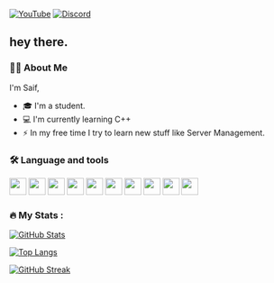 <!-- Social Links -->
[![YouTube](https://img.shields.io/badge/YOUTUBE-red?style=for-the-badge&logo=youtube)](https://youtube.com/@floydgaming199)
[![Discord](https://img.shields.io/badge/DISCORD-5865F2?style=for-the-badge&logo=discord&logoColor=white)](https://discord.gg/RPT9uv97Fh)

## hey there.

### 🧑‍💻 About Me

I'm Saif,  
- 🎓 I'm a student.  
- 💻 I'm currently learning C++  
- ⚡ In my free time I try to learn new stuff like Server Management.  

### 🛠️ Language and tools
<p align="left">
  <img src="https://cdn.jsdelivr.net/gh/devicons/devicon/icons/docker/docker-original.svg" width="30"/>
  <img src="https://cdn.jsdelivr.net/gh/devicons/devicon/icons/nodejs/nodejs-original.svg" width="30"/>
  <img src="https://cdn.jsdelivr.net/gh/devicons/devicon/icons/javascript/javascript-original.svg" width="30"/>
  <img src="https://cdn.jsdelivr.net/gh/devicons/devicon/icons/photoshop/photoshop-line.svg" width="30"/>
  <img src="https://cdn.jsdelivr.net/gh/devicons/devicon/icons/illustrator/illustrator-line.svg" width="30"/>
  <img src="https://cdn.jsdelivr.net/gh/devicons/devicon/icons/discordjs/discordjs-original.svg" width="30"/>
  <img src="https://cdn.jsdelivr.net/gh/devicons/devicon/icons/nextjs/nextjs-line.svg" width="30"/>
  <img src="https://cdn.jsdelivr.net/gh/devicons/devicon/icons/python/python-original.svg" width="30"/>
  <img src="https://cdn.jsdelivr.net/gh/devicons/devicon/icons/c/c-original.svg" width="30"/>
  <img src="https://cdn.jsdelivr.net/gh/devicons/devicon/icons/csharp/csharp-original.svg" width="30"/>
</p>

### 🔥 My Stats :

[![GitHub Stats](https://github-readme-stats.vercel.app/api?username=dev-arabi&show_icons=true&theme=tokyonight)](https://github.com/dev-arabi)

[![Top Langs](https://github-readme-stats.vercel.app/api/top-langs/?username=dev-arabi&layout=compact&theme=tokyonight)](https://github.com/dev-arabi)

[![GitHub Streak](https://github-readme-streak-stats.herokuapp.com/?user=dev-arabi&theme=tokyonight)](https://git.io/streak-stats)
